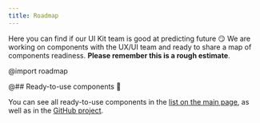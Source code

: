 ```yaml
---
title: Roadmap
---
```


Here you can find if our UI Kit team is good at predicting future 😏 We are working on components with the UX/UI team and ready to share a map of components readiness. **Please remember this is a rough estimate**.

@import roadmap

@## Ready-to-use components 🎉

You can see all ready-to-use components in the [list on the main page](/), as well as in the [GitHub project](https://github.com/semrush/intergalactic).

